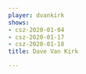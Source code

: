 ```yaml
---
player: dvankirk
shows:
- csz-2020-01-04
- csz-2020-01-17
- csz-2020-01-18
title: Dave Van Kirk

---
```

